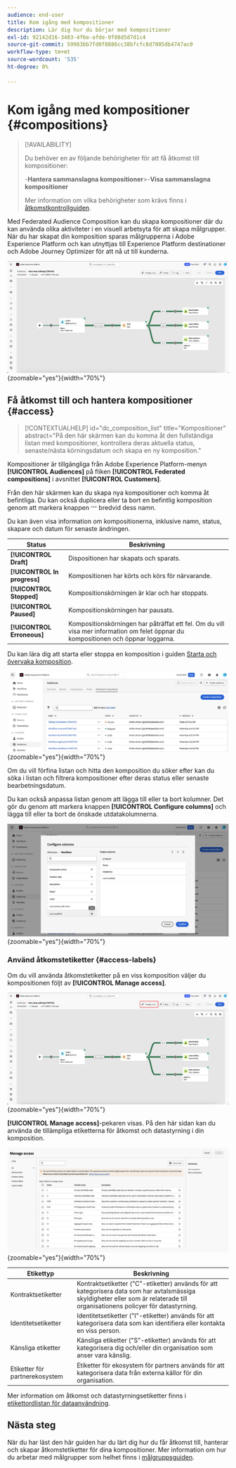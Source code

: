 ```yaml
---
audience: end-user
title: Kom igång med kompositioner
description: Lär dig hur du börjar med kompositioner
exl-id: 92142d16-3483-4f6e-afde-9f88d5d7d1c4
source-git-commit: 59983bb7fd0f8886cc38bfcfc8d7005db4747ac0
workflow-type: tm+mt
source-wordcount: '535'
ht-degree: 0%

---
```


# Kom igång med kompositioner {#compositions}

>[!AVAILABILITY]
>
>Du behöver en av följande behörigheter för att få åtkomst till kompositioner:
>
>-**Hantera sammanslagna kompositioner**
>&#x200B;>-**Visa sammanslagna kompositioner**
>
>Mer information om vilka behörigheter som krävs finns i [åtkomstkontrollguiden](/help/governance-privacy-security/access-control.md).

Med Federated Audience Composition kan du skapa kompositioner där du kan använda olika aktiviteter i en visuell arbetsyta för att skapa målgrupper. När du har skapat din komposition sparas målgrupperna i Adobe Experience Platform och kan utnyttjas till Experience Platform destinationer och Adobe Journey Optimizer för att nå ut till kunderna.

![Ett arbetsflöde för exempeldisposition visas i Federated Audience Composition.](assets/gs-compositions/composition-example.png){zoomable="yes"}{width="70%"}

## Få åtkomst till och hantera kompositioner {#access}

>[!CONTEXTUALHELP]
>id="dc_composition_list"
>title="Kompositioner"
>abstract="På den här skärmen kan du komma åt den fullständiga listan med kompositioner, kontrollera deras aktuella status, senaste/nästa körningsdatum och skapa en ny komposition."

Kompositioner är tillgängliga från Adobe Experience Platform-menyn **[!UICONTROL Audiences]** på fliken **[!UICONTROL Federated compositions]** i avsnittet **[!UICONTROL Customers]**.

Från den här skärmen kan du skapa nya kompositioner och komma åt befintliga. Du kan också duplicera eller ta bort en befintlig komposition genom att markera knappen ![ellips](/help/assets/icons/more.png) bredvid dess namn.

Du kan även visa information om kompositionerna, inklusive namn, status, skapare och datum för senaste ändringen.

| Status | Beskrivning |
| ------ | ----------- |
| **[!UICONTROL Draft]** | Dispositionen har skapats och sparats. |
| **[!UICONTROL In progress]** | Kompositionen har körts och körs för närvarande. |
| **[!UICONTROL Stopped]** | Kompositionskörningen är klar och har stoppats. |
| **[!UICONTROL Paused]** | Kompositionskörningen har pausats. |
| **[!UICONTROL Erroneous]** | Kompositionskörningen har påträffat ett fel. Om du vill visa mer information om felet öppnar du kompositionen och öppnar loggarna. |

Du kan lära dig att starta eller stoppa en komposition i guiden [Starta och övervaka komposition](./start-monitor-composition.md).

![En lista över tillgängliga kompositioner visas.](assets/gs-compositions/compositions-list.png){zoomable="yes"}{width="70%"}

Om du vill förfina listan och hitta den komposition du söker efter kan du söka i listan och filtrera kompositioner efter deras status eller senaste bearbetningsdatum.

Du kan också anpassa listan genom att lägga till eller ta bort kolumner. Det gör du genom att markera knappen **[!UICONTROL Configure columns]** och lägga till eller ta bort de önskade utdatakolumnerna.

![En lista över tillgängliga kolumner som du kan lägga till på kompositionsbläddringssidan visas.](assets/gs-compositions/compositions-columns.png){zoomable="yes"}{width="70%"}

### Använd åtkomstetiketter {#access-labels}

Om du vill använda åtkomstetiketter på en viss komposition väljer du kompositionen följt av **[!UICONTROL Manage access]**.

![Knappen Hantera åtkomst är markerad på dispositionsarbetsytan.](assets/gs-compositions/select-manage-access.png){zoomable="yes"}{width="70%"}

**[!UICONTROL Manage access]**-pekaren visas. På den här sidan kan du använda de tillämpliga etiketterna för åtkomst och datastyrning i din komposition.

![Åtkomstporten Hantera visas. Här visas en lista med alla tillgängliga etiketter som du kan använda för kompositionen.](assets/gs-compositions/manage-access.png){zoomable="yes"}{width="70%"}

| Etikettyp | Beskrivning |
| ---------- | ----------- |
| Kontraktsetiketter | Kontraktsetiketter (&quot;C&quot;-etiketter) används för att kategorisera data som har avtalsmässiga skyldigheter eller som är relaterade till organisationens policyer för datastyrning. |
| Identitetsetiketter | Identitetsetiketter (&quot;I&quot;-etiketter) används för att kategorisera data som kan identifiera eller kontakta en viss person. |
| Känsliga etiketter | Känsliga etiketter (&quot;S&quot;-etiketter) används för att kategorisera dig och/eller din organisation som anser vara känslig. |
| Etiketter för partnerekosystem | Etiketter för ekosystem för partners används för att kategorisera data från externa källor för din organisation. |

Mer information om åtkomst och datastyrningsetiketter finns i [etikettordlistan för dataanvändning](https://experienceleague.adobe.com/en/docs/experience-platform/data-governance/labels/reference).

## Nästa steg

När du har läst den här guiden har du lärt dig hur du får åtkomst till, hanterar och skapar åtkomstetiketter för dina kompositioner. Mer information om hur du arbetar med målgrupper som helhet finns i [målgruppsguiden](../start/audiences.md).
